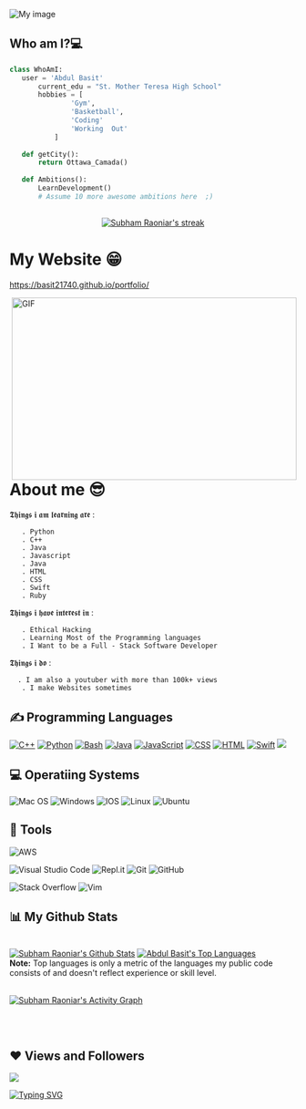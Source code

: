 
![My image](https://github.com/basit21740/basit21740/blob/main/header.png?raw=true)
## Who am I?💻
 ```python
 class WhoAmI:
 	user = 'Abdul Basit'
		current_edu = "St. Mother Teresa High School"
		hobbies = [
				'Gym',
				'Basketball',
				'Coding'
				'Working  Out'
			]
	
	def getCity():
		return Ottawa_Camada()
	
	def Ambitions():
		LearnDevelopment()
		# Assume 10 more awesome ambitions here  ;)
	
 ```

<p align="center">
    <a href="https://github.com/Basit21740/github-readme-streak-stats">
        <img title="🔥 Get streak stats for your profile at git.io/streak-stats" alt="Subham Raoniar's streak" src="https://github-readme-streak-stats.herokuapp.com/?user=Basit21740&theme=black-ice&hide_border=true&stroke=0000&background=060A0CD0"/>
    </a>
</p>
  


# My Website 😁
https://basit21740.github.io/portfolio/
   
 <img align="right" alt="GIF" src="https://github.com/abhisheknaiidu/abhisheknaiidu/blob/master/code.gif?raw=true" width="500" height="320" />
  
# About me 😎

𝕿𝖍𝖎𝖓𝖌𝖘 𝖎 𝖆𝖒 𝖑𝖊𝖆𝖗𝖓𝖎𝖓𝖌 𝖆𝖗𝖊 :

       . Python
       . C++
       . Java
       . Javascript
       . Java
       . HTML
       . CSS
       . Swift
       . Ruby 

𝕿𝖍𝖎𝖓𝖌𝖘 𝖎 𝖍𝖆𝖛𝖊 𝖎𝖓𝖙𝖊𝖗𝖊𝖘𝖙 𝖎𝖓 :
       
       . Ethical Hacking
       . Learning Most of the Programming languages
       . I Want to be a Full - Stack Software Developer

𝕿𝖍𝖎𝖓𝖌𝖘 𝖎 𝖉𝖔 :
      
      . I am also a youtuber with more than 100k+ views
       . I make Websites sometimes

## ✍ Programming Languages
<p>
  <a href="https://github.com/search?q=user%3ABasit21740+language%3Acpp"><img alt="C++" src="https://custom-icon-badges.herokuapp.com/badge/C++-9C033A.svg?logo=cpp2&logoColor=white"></a>
  <a href="https://github.com/search?q=user%3Basit21740+language%3Apython"><img alt="Python" src="https://img.shields.io/badge/Python-14354C.svg?logo=python&logoColor=white"></a>
 <a href="https://github.com/search?q=user%3ABasit21740+language%3Abash"><img alt="Bash" src="https://img.shields.io/badge/Bash-121011.svg?logo=gnu-bash&logoColor=white"></a>   <a href="https://github.com/search?q=user%3ABasit21740+language%3Ajava"><img alt="Java" src="https://img.shields.io/badge/Java-007396.svg?logo=java&logoColor=white"></a>
 <a href="https://github.com/search?q=user%3ABasit21740+language%3Ajavascript"><img alt="JavaScript" src="https://img.shields.io/badge/JavaScript-F7DF1E.svg?logo=javascript&logoColor=black"></a>
 <a href="https://github.com/search?q=user%3ABasit21740+language%3Acss"><img alt="CSS" src="https://img.shields.io/badge/CSS-1572B6.svg?logo=css3&logoColor=white"></a>
 <a href="https://github.com/search?q=user%3ABasit21740+language%3Ahtml"><img alt="HTML" src="https://img.shields.io/badge/HTML-E34F26.svg?logo=html5&logoColor=white"></a>
 <a href="https://github.com/search?q=user%3ABasit21740+language%3Aswift"><img alt="Swift" src="https://img.shields.io/badge/swift-F54A2A.svg?logo=swift&logoColor=white"></a>
<img src="https://img.icons8.com/external-tal-revivo-shadow-tal-revivo/24/000000/external-kotlin-a-cross-platform-statically-typed-general-purpose-programming-language-with-type-inference-logo-shadow-tal-revivo.png"/>
	
## 💻 Operatiing Systems
  ![Mac OS](https://img.shields.io/badge/mac%20os-000000?logo=macos&logoColor=white)
  ![Windows](https://img.shields.io/badge/Windows-0078D6?logo=windows&logoColor=white)
  ![IOS](https://img.shields.io/badge/iOS-000000?logo=ios&logoColor=white)
  ![Linux](https://img.shields.io/badge/Linux-FCC624?logo=linux&logoColor=white)
  ![Ubuntu](https://img.shields.io/badge/Ubuntu-E95420?logo=ubuntu&logoColor=white)
## 🔧 Tools

  ![AWS](https://img.shields.io/badge/AWS-%23FF9900.svg?style=for-the-badge&logo=amazon-aws&logoColor=white)
 
 ![Visual Studio Code](https://img.shields.io/badge/Visual%20Studio%20Code-0078d7.svg?style=for-the-badge&logo=visual-studio-code&logoColor=white)
 ![Repl.it](https://img.shields.io/badge/Repl.it-%230D101E.svg?style=for-the-badge&logo=replit&logoColor=white)
 ![Git](https://img.shields.io/badge/git-%23F05033.svg?style=for-the-badge&logo=git&logoColor=white)
 ![GitHub](https://img.shields.io/badge/github-%23121011.svg?style=for-the-badge&logo=github&logoColor=white)
 
 ![Stack Overflow](https://img.shields.io/badge/-Stackoverflow-FE7A16?style=for-the-badge&logo=stack-overflow&logoColor=white)
  ![Vim](https://img.shields.io/badge/VIM-%2311AB00.svg?style=for-the-badge&logo=vim&logoColor=white)
 
   ## 📊 My Github Stats

  <br/>
    <a href="https://github.com/Basit21740/github-readme-stats"><img alt="Subham Raoniar's Github Stats" src="https://github-readme-stats.vercel.app/api?username=Basit21740&show_icons=true&count_private=true&theme=react&hide_border=true&bg_color=0D1117" /></a>
  <a href="https://github.com/Basit21740/github-readme-stats"><img alt="Abdul Basit's Top Languages" src="https://github-readme-stats.vercel.app/api/top-langs/?username=Basit21740&langs_count=8&count_private=true&layout=compact&theme=react&hide_border=true&bg_color=0D1117" /></a>
  <br/>
  <b>Note:</b> Top languages is only a metric of the languages my public code consists of and doesn't reflect experience or skill level.


<br/>
<br/>

<a href="https://github.com/Basit21740/github-readme-activity-graph"><img alt="Subham Raoniar's Activity Graph" src="https://activity-graph.herokuapp.com/graph?username=Basit21740&bg_color=0D1117&color=5BCDEC&line=5BCDEC&point=FFFFFF&hide_border=true" /></a>

<br/>
<br/>

       
  ## ❤ Views and Followers
<a href="https://github.com/Meghna-DAS/github-profile-views-counter">
    <img src="https://komarev.com/ghpvc/?username=Basit21740">
     

[![Typing SVG](https://readme-typing-svg.herokuapp.com/?lines=Thanks+for+visiting)](https://git.io/typing-svg)
       



